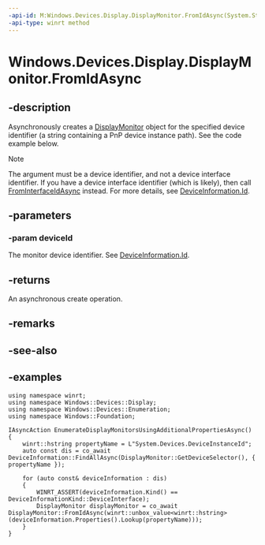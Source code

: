 ```yaml
---
-api-id: M:Windows.Devices.Display.DisplayMonitor.FromIdAsync(System.String)
-api-type: winrt method
---
```


<!-- Method syntax.
public IAsyncOperation<DisplayMonitor> DisplayMonitor.FromIdAsync(String deviceId)
-->

# Windows.Devices.Display.DisplayMonitor.FromIdAsync

## -description
Asynchronously creates a [DisplayMonitor](displaymonitor.md) object for the specified device identifier (a string containing a PnP device instance path). See the code example below.

> [!NOTE]
> The argument must be a device identifier, and not a device interface identifier. If you have a device interface identifier (which is likely), then call [FromInterfaceIdAsync](displaymonitor_frominterfaceidasync_1923441009.md) instead. For more details, see [DeviceInformation.Id](../windows.devices.enumeration/deviceinformation_id.md).

## -parameters
### -param deviceId
The monitor device identifier. See [DeviceInformation.Id](../windows.devices.enumeration/deviceinformation_id.md).

## -returns
An asynchronous create operation.

## -remarks

## -see-also

## -examples
```cppwinrt
using namespace winrt;
using namespace Windows::Devices::Display;
using namespace Windows::Devices::Enumeration;
using namespace Windows::Foundation;

IAsyncAction EnumerateDisplayMonitorsUsingAdditionalPropertiesAsync()
{
    winrt::hstring propertyName = L"System.Devices.DeviceInstanceId";
    auto const dis = co_await DeviceInformation::FindAllAsync(DisplayMonitor::GetDeviceSelector(), { propertyName });

    for (auto const& deviceInformation : dis)
    {
        WINRT_ASSERT(deviceInformation.Kind() == DeviceInformationKind::DeviceInterface);
        DisplayMonitor displayMonitor = co_await DisplayMonitor::FromIdAsync(winrt::unbox_value<winrt::hstring>(deviceInformation.Properties().Lookup(propertyName)));
    }
}
```
